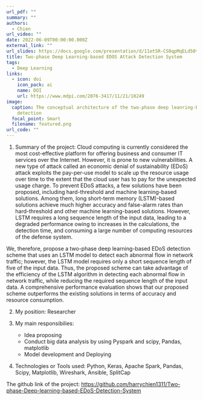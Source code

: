 ```yaml
---
url_pdf: ""
summary: ""
authors:
  - Chien
url_video: ""
date: 2022-06-09T00:00:00.000Z
external_link: ""
url_slides: https://docs.google.com/presentation/d/11etSR-CS0qpMqELd50tTFbj7WJ_iT3BNNl2-WbTfif0/edit?usp=sharing
title: Two-phase Deep Learning-based EDOS Attack Detection System
tags:
  - Deep Learning
links:
  - icon: doi
    icon_pack: ai
    name: DOI
    url: https://www.mdpi.com/2076-3417/11/21/10249
image:
  caption: The conceptual architecture of the two-phase deep leanring-based EDoS
    detection
  focal_point: Smart
  filename: featured.png
url_code: ""
---
```

1. Summary of the project: Cloud computing is currently considered the most cost-effective platform for offering business and consumer IT services over the Internet. However, it is prone to new vulnerabilities. A new type of attack called an economic denial of sustainability (EDoS) attack exploits the pay-per-use model to scale up the resource usage over time to the extent that the cloud user has to pay for the unexpected usage charge. To prevent EDoS attacks, a few solutions have been proposed, including hard-threshold and machine learning-based solutions. Among them, long short-term memory (LSTM)-based solutions achieve much higher accuracy and false-alarm rates than hard-threshold and other machine learning-based solutions. However, LSTM requires a long sequence length of the input data, leading to a degraded performance owing to increases in the calculations, the detection time, and consuming a large number of computing resources of the defense system. 

We, therefore, propose a two-phase deep learning-based EDoS detection scheme that uses an LSTM model to detect each abnormal flow in network traffic; however, the LSTM model requires only a short sequence length of five of the input data. Thus, the proposed scheme can take advantage of the efficiency of the LSTM algorithm in detecting each abnormal flow in network traffic, while reducing the required sequence length of the input data. A comprehensive performance evaluation shows that our proposed scheme outperforms the existing solutions in terms of accuracy and resource consumption.

2. My position: Researcher

3. My main responsibilies: 
    - Idea proposing
    - Conduct big data analysis by using Pyspark and scipy, Pandas, matplotlib
    - Model development and Deploying 

4. Technologies or Tools used: Python, Keras, Apache Spark, Pandas, Scipy, Matplotlib, Wireshark, Ansible, SplitCap



The github link of the project: https://github.com/harrychien1311/Two-phase-Deep-learning-based-EDoS-Detection-System
